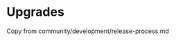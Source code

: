 # Upgrades

Copy from community/development/release-process.md

<!-- TODO: add upgrade documentation. -->
